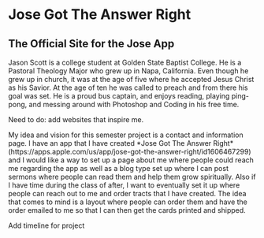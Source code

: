# Jose Got The Answer Right
## The Official Site for the Jose App
<P> Jason Scott is a college student at Golden State Baptist College. He is a Pastoral Theology Major who grew up in Napa, California. Even though he grew up in church, it was at the age of five where he accepted Jesus Christ as his Savior. At the age of ten he was called to preach and from there his goal was set. He is a proud bus captain, and enjoys reading, playing ping-pong, and messing around with Photoshop and Coding in his free time. <P>

<P> Need to do: add websites that inspire me. <P>

<P> My idea and vision for this semester project is a contact and information page. I have an app that I have created *Jose Got The Answer Right* (https://apps.apple.com/us/app/jose-got-the-answer-right/id1606467299) and I would like a way to set up a page about me where people could reach me regarding the app as well as a blog type set up where I can post sermons where people can read them and help them grow spiritually. Also if I have time during the class of after, I want to eventually set it up where people can reach out to me and order tracts that I have created. The idea that comes to mind is a layout where people can order them and have the order emailed to me so that I can then get the cards printed and shipped. <P>
 
<P> Add timeline for project <P>
